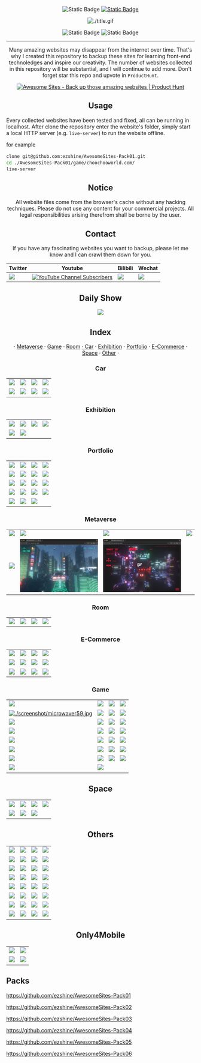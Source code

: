 <div align="center">

![Static Badge](https://img.shields.io/badge/English-blue) [![Static Badge](https://img.shields.io/badge/中文-grey)](./README_cn.md)

![./title.gif](./title.gif)

![Static Badge](https://img.shields.io/badge/Number%20of%20Sites-131-blue) ![Static Badge](https://img.shields.io/badge/Thanks%20all%20the%20wonderful%20website's%20creator-blue)

---

Many amazing websites may disappear from the internet over time. That's why I created this repository to backup these sites for learning front-end technoledges and inspire our creativity. The number of websites collected in this repository will be substantial, and I will continue to add more. Don't forget star this repo and upvote in `ProductHunt`.

<a href="https://www.producthunt.com/posts/awesome-sites?utm_source=badge-featured&utm_medium=badge&utm_souce=badge-awesome&#0045;sites" target="_blank"><img src="https://api.producthunt.com/widgets/embed-image/v1/featured.svg?post_id=428032&theme=light" alt="Awesome&#0032;Sites - Back&#0032;up&#0032;those&#0032;amazing&#0032;websites | Product Hunt" style="width: 250px; height: 54px;" width="250" height="54" /></a>

</div>

<div align="center">
  
## Usage

</div>

Every collected websites have been tested and fixed, all can be running in localhost. After clone the repository enter the website's folder, simply start a local HTTP server (e.g. `live-server`)  to run the website offline.

for example
```bash
clone git@github.com:ezshine/AwesomeSites-Pack01.git
cd ./AwesomeSites-Pack01/game/choochooworld.com/
live-server
```
<div align="center">

## Notice

All website files come from the browser's cache without any hacking techniques. Please do not use any content for your commercial projects. All legal responsibilities arising therefrom shall be borne by the user.

## Contact

If you have any fascinating websites you want to backup, please let me know and I can crawl them down for you.

| Twitter | Youtube | Bilibili | Wechat | 
| - | - | - | - |
| [![](https://img.shields.io/twitter/url/https/twitter.com/ezshine.svg?style=social&label=Follow%20%40ezshine)](https://twitter.com/ezshine) | [![YouTube Channel Subscribers](https://img.shields.io/youtube/channel/subscribers/UCw4_T6ozlosiP_oja48DzbQ)](https://www.youtube.com/@awesomesites) | [![](https://img.shields.io/badge/dynamic/json?labelColor=FE7398&logo=bilibili&logoColor=white&label=哔哩哔哩&color=00aeec&query=%24.data.totalSubs&url=https%3A%2F%2Fapi.spencerwoo.com%2Fsubstats%2F%3Fsource%3Dbilibili%26queryKey%3D422646817)](https://space.bilibili.com/422646817) | [![](https://img.shields.io/badge/-%E5%A4%A7%E5%B8%85%E8%80%81%E7%8C%BF-07c160?logo=wechat&logoColor=white&label=公众号)](https://open.weixin.qq.com/qr/code?username=ezfullstack) |


## Daily Show

[![](./screenshot/cleoshow.jpg)](https://github.com/ezshine/AwesomeSites-Pack03/tree/main/others/cleo.show)

## Index

· [Metaverse](#Metaverse) · [Game](#Game) · [Room](#Room) [· Car](#Car) · [Exhibition](#Exhibition) · [Portfolio](#Portfolio) · [E-Commerce](#E-Commerce) · [Space](#Space) · [Other](#Other) ·

### Car

|||||
|-|-|-|-|
| [![](./screenshot/pack01-lamborghini.jpg)](https://github.com/ezshine/AwesomeSites-Pack01/tree/main/car/www.lamborghini.com) | [![](./screenshot/toyotagazooracing.jpg)](https://github.com/ezshine/AwesomeSites-Pack01/tree/main/car/toyotagazooracing.com)| [![](./screenshot/vw-com-mx.jpg)](https://github.com/ezshine/AwesomeSites-Pack01/tree/main/car/www.vw.com.mx)| [![](./screenshot/exp-gemini.jpg)](https://github.com/ezshine/AwesomeSites-Pack01/tree/main/car/exp-gemini.lusion.co) |
| [![](./screenshot/nouvelletwingo-renault.jpg)](https://github.com/ezshine/AwesomeSites-Pack05/tree/main/car/www.experience-nouvelletwingo.renault.fr) | [![](./screenshot/mi-su7.jpg)](https://github.com/ezshine/AwesomeSites-Pack04/tree/main/car/mi-su7) | [![](./screenshot/classics-garage.jpg)](https://github.com/ezshine/AwesomeSites-Pack06/tree/main/car/www.classics-garage.com) | [![](./screenshot/labs-otherlife-xyz-virtualcar.jpg)](https://github.com/ezshine/AwesomeSites-Pack06/tree/main/car/labs.otherlife.xyz)

### Exhibition

|||||
|-|-|-|-|
| [![](./screenshot/iconicmintswsjbarrons.jpg)](https://github.com/ezshine/AwesomeSites-iconicmints.wsjbarrons.com) | [![](./screenshot/tjdi-exhibition2022.jpg)](https://github.com/ezshine/AwesomeSites-tjdi-exhibition) | [![](./screenshot/exp-infinite-passerella.jpg)](https://github.com/ezshine/AwesomeSites-Pack01/tree/main/exhibition/exp-infinite-passerella.lusion.co) | [![](./screenshot/vrshow-oss-dt-space.jpg)](https://github.com/ezshine/AwesomeSites-Pack02/tree/main/car/vrshow-oss.dt-space.cn/showroom) |
| [![](./screenshot/af1hotel-koikreative.jpg)](https://github.com/ezshine/AwesomeSites-Pack04/tree/main/minisite/af1hotel.koikreative.com/) | [![](./screenshot/anumberfromtheghost.jpg)](https://github.com/ezshine/AwesomeSites-Pack05/tree/main/room/www.anumberfromtheghost.com/)

### Portfolio

|||||
|-|-|-|-|
| [![](./screenshot/bruno-simon.jpg)](https://github.com/ezshine/AwesomeSites-Pack01/tree/main/portfolio/bruno-simon.com) | [![](./screenshot/david-hckh.jpg)](https://github.com/ezshine/AwesomeSites-Pack01/tree/main/portfolio/david-hckh.com) | [![](./screenshot/interview-ueno.jpg)](https://github.com/ezshine/AwesomeSites-Pack01/tree/main/portfolio/interview.ueno.co) | [![](./screenshot/madbox-io.jpg)](https://github.com/ezshine/AwesomeSites-Pack01/tree/main/portfolio/madbox.io) |
| [![](./screenshot/quentinhocde.jpg)](https://github.com/ezshine/AwesomeSites-Pack04/tree/main/portfolio/quentinhocde.com) | [![](./screenshot/akinokogomi.jpg)](https://github.com/ezshine/AwesomeSites-Pack03/tree/main/others/akinokogomi.vercel) | [![](./screenshot/wearezizo.jpg)](https://github.com/ezshine/AwesomeSites-Pack03/tree/main/portfolio/wearezizo.com) | [![](./screenshot/brettwilliams.jpg)](https://github.com/ezshine/AwesomeSites-Pack03/tree/main/portfolio/www.brettwilliams.net)
| [![](./screenshot/hle-io.jpg)](https://github.com/ezshine/AwesomeSites-Pack04/tree/main/portfolio/hle.io) | [![](./screenshot/impossible-box.jpg)](https://github.com/ezshine/AwesomeSites-Pack04/tree/main/portfolio/impossible-box.web.app) | [![](./screenshot/luni-app.jpg)](https://github.com/ezshine/AwesomeSites-Pack04/tree/main/portfolio/www.luni-app) | [![](./screenshot/curious.jpg)](https://github.com/ezshine/AwesomeSites-Pack04/tree/main/portfolio/curious.co) |
| [![](./screenshot/artisansdidees.jpg)](https://github.com/ezshine/AwesomeSites-Pack04/tree/main/portfolio/www.artisansdidees.com) | [![](./screenshot/activetheory.jpg)](https://github.com/ezshine/AwesomeSites-Pack04/tree/main/portfolio/logartis.info) | [![](./screenshot/logartis.info.jpg)](https://github.com/ezshine/AwesomeSites-Pack04/tree/main/portfolio/logartis.info) | [![](./screenshot/sector32-net.jpg)](https://github.com/ezshine/AwesomeSites-Pack06/tree/main/portfolio/www.sector32.net)
[![](./screenshot/story-sector32-net.jpg)](https://github.com/ezshine/AwesomeSites-Pack06/tree/main/portfolio/story.sector32.net)  | [![](./screenshot/nanoshrineinteractive.jpg)](https://github.com/ezshine/AwesomeSites-Pack06/tree/main/portfolio/nanoshrineinteractive.com) | [![](./screenshot/utsubocom.jpg)](https://github.com/ezshine/AwesomeSites-Pack06/tree/main/portfolio/www.utsubo.com) 

### Metaverse

|||||
|-|-|-|-|
| [![](./screenshot/coastalworld.jpg)](https://github.com/ezshine/AwesomeSites-Pack03/tree/main/metaverse/coastalworld.com) | [![](./screenshot/oppoinno2021.jpg)](https://github.com/ezshine/AwesomeSites-Pack03/tree/main/metaverse/oppo_innoday2021) | [![](./screenshot/douyin-carnival-2022.jpg)](https://github.com/ezshine/AwesomeSites-douyin_carnival_2022) | [![](./screenshot/icbc-bj-miniverse.jpg)](https://github.com/ezshine/AwesomeSites-icbc-bj-metaverse) |
| [![](./screenshot/popmart-exhibition.jpg)](https://github.com/ezshine/AwesomeSites-Pack03/tree/main/metaverse/popmart2022) | [![](./screenshot/orion-adrianred-com.jpg)](https://github.com/ezshine/AwesomeSites-Pack06/tree/main/metaverse/orion.adrianred.com) | [![](./screenshot/samsy-ninja.jpg)](https://github.com/ezshine/AwesomeSites-Pack06/tree/main/metaverse/samsy.ninja) |

### Room

|||||
|-|-|-|-|
| [![](./screenshot/adobexbowie.jpg)](https://github.com/ezshine/AwesomeSites-Pack02/tree/main/room/adobexbowie75.com) | [![](./screenshot/showroom-littleworkshop.jpg)](https://github.com/ezshine/AwesomeSites-Pack01/tree/main/room/showroom.littleworkshop.fr) | [![](./screenshot/hennessy-house-of-moves.jpg)](https://github.com/ezshine/AwesomeSites-Pack01/tree/main/room/hennessy-house-of-moves.hello-jury.com) | [![](./screenshot/au-floor.jpg)](https://github.com/ezshine/AwesomeSites-Pack01/tree/main/room/au-floor.vercel.app) |

### E-Commerce

|||||
|-|-|-|-|
| [![](./screenshot/webxr-sneakers.jpg)](https://github.com/ezshine/AwesomeSites-Pack01/tree/main/e-commerce/webxr-sneakers.lusion.co) | [![](./screenshot/maxmara-bearinggifts.jpg)](https://github.com/ezshine/AwesomeSites-Pack01/tree/main/e-commerce/maxmara-bearinggifts.betteringbrands.com) | [![](./screenshot/webgi-jewelry.jpg)](https://github.com/ezshine/AwesomeSites-Pack02/tree/main/other/webgi-jewelry.vercel) | [![](./screenshot/gleec.jpg)](https://github.com/ezshine/AwesomeSites-Pack01/tree/main/other/gleec.com) |
| [![](./screenshot/themagicalpantry.jpg)](https://github.com/ezshine/AwesomeSites-themagicalpantry.com) | [![](./screenshot/baguette25.jpg)](https://github.com/ezshine/AwesomeSites-Pack01/tree/main/e-commerce/www.fendi.com) | [![](./screenshot/vrseat.jpg)](https://github.com/ezshine/AwesomeSites-Pack02/tree/main/room/vrseat.vercel) | [![](./screenshot/futureofbeauty-loreal.jpg)](https://github.com/ezshine/AwesomeSites-Pack03/tree/main/e-commerce/futureofbeauty.loreal.com) |
| [![](./screenshot/technology-panasonic.jpg)](https://github.com/ezshine/AwesomeSites-Pack03/tree/main/e-commerce/technology.panasonic.eu) | [![](./screenshot/theperfumeshop.jpg)](https://github.com/ezshine/AwesomeSites-Pack04/tree/main/e-commerce/www.theperfumeshop.com) | [![](./screenshot/indigo-hakusho.jpg)](https://github.com/ezshine/AwesomeSites-Pack05/tree/main/e-commerce/45r.jp) | [![](./screenshot/giftfinder-dolcegabbana.jpg)](https://github.com/ezshine/AwesomeSites-Pack05/tree/main/e-commerce/giftfinder.dolcegabbana.com)



### Game

|||||
|-|-|-|-|
| [![](./screenshot/letsplay-ouigo.jpg)](https://github.com/ezshine/AwesomeSites-Pack02/tree/main/game/letsplay.ouigo.com) | [![](./screenshot/slowroads.jpg)](https://github.com/ezshine/AwesomeSites-Pack02/tree/main/game/slowroads) | [![](./screenshot/playyourpowernarscosmetics.jpg)](https://github.com/ezshine/AwesomeSites-Pack02/tree/main/game/playyourpower.narscosmetics.com) | [![](./screenshot/truesource-evian.jpg)](https://github.com/ezshine/AwesomeSites-Pack02/tree/main/game/truesource.evian.com) |
[![./screenshot/microwaver59.jpg](./screenshot/microwaver59.jpg)](https://github.com/ezshine/AwesomeSites-Pack01/tree/main/game/microwaver59.com) | [![](./screenshot/guccilovedbounce.jpg)](https://github.com/ezshine/AwesomeSites-Pack01/tree/main/game/guccibelovedbounce.gucci.com)| [![](./screenshot/foosballworldcup18.jpg)](https://github.com/ezshine/AwesomeSites-Pack01/tree/main/game/www.foosballworldcup18.com)| [![](./screenshot/playgl.jpg)](https://github.com/ezshine/AwesomeSites-Pack01/tree/main/game/play.gl) |
| [![](./screenshot/therace.jpg)](https://github.com/ezshine/AwesomeSites-Pack01/tree/main/game/therace.montblanclegend.com) | [![](./screenshot/iwantitall.jpg)](https://github.com/ezshine/AwesomeSites-Pack01/tree/main/game/iwantitall.msi.com)| [![](./screenshot/chocapic-nutri-game.jpg)](https://github.com/ezshine/AwesomeSites-Pack01/tree/main/game/www.chocapic-nutri-game.fr)| [![](./screenshot/kodingergoy.jpg)](https://github.com/ezshine/AwesomeSites-Pack01/tree/main/game/kodingergoy.arkivert.no) |
| [![](./screenshot/zizoparty.jpg)](https://github.com/ezshine/AwesomeSites-Pack03/tree/main/game/party.wearezizo.com) | [![](./screenshot/colorfulnight-pha5e.jpg)](https://github.com/ezshine/AwesomeSites-Pack04/tree/main/game/colorfulnight.pha5e.com) | [![](./screenshot/summerafternoon.jpg)](https://github.com/ezshine/AwesomeSites-Pack04/tree/main/game/summer-afternoon.vlucendo.com) | [![](./screenshot/out-of-doors-lostmechanics.jpg)](https://github.com/ezshine/AwesomeSites-Pack04/tree/main/game/out-of-doors.lostmechanics.com) |
| [![](./screenshot/thefabulouscartierjourney.jpg)](https://github.com/ezshine/AwesomeSites-Pack04/tree/main/game/thefabulouscartierjourney.cartier.com) | [![](./screenshot/haunted-thedigitalpanda.jpg)](https://github.com/ezshine/AwesomeSites-Pack04/tree/main/game/haunted.thedigitalpanda.com) | [![](./screenshot/pcol.jpg)](https://github.com/ezshine/AwesomeSites-Pack04/tree/main/game/pcol) | [![](./screenshot/veecon2023game-veefriends.jpg)](https://github.com/ezshine/AwesomeSites-Pack04/tree/main/game/veecon2023game.veefriends.com) |
| [![](./screenshot/esteelauderanrcade.jpg)](https://github.com/ezshine/AwesomeSites-esteelauderanrcade) | [![](./screenshot/plumegame.jpg)](https://github.com/ezshine/AwesomeSites-Pack05/tree/main/game/plumegame.com) | [![](./screenshot/goinghome-302chanwoo.jpg)](https://github.com/ezshine/AwesomeSites-Pack05/tree/main/game/goinghome.302chanwoo.com) | [![](./screenshot/ispy-heihei-resn.jpg)](https://github.com/ezshine/AwesomeSites-Pack05/tree/main/game/ispy.heihei.resn.co)
| [![](./screenshot/alexanderperrin-shorttrip.jpg)](https://github.com/ezshine/AwesomeSites-Pack05/tree/main/game/alexanderperrin.com.au) | [![](./screenshot/trollideliciouslydarkescape.jpg)](https://github.com/ezshine/AwesomeSites-Pack05/tree/main/game/trollideliciouslydarkescape.com) | [![](./screenshot/giga-game.jpg)](https://github.com/ezshine/AwesomeSites-Pack02/tree/main/game/giga.game) | [![](./screenshot/equinox-space.jpg)](https://github.com/ezshine/AwesomeSites-Pack06/tree/main/game/equinox.space)
| [![](./screenshot/choochooworld.jpg)](https://github.com/ezshine/AwesomeSites-Pack01/tree/main/game/choochooworld.com) | [![](./screenshot/pinball-cosmicshelter-com.jpg)](https://github.com/ezshine/AwesomeSites-Pack06/tree/main/game/pinball.cosmicshelter.com)

## Space

|||||
|-|-|-|-|
| [![](./screenshot/spaceforce.jpg)](https://github.com/ezshine/AwesomeSites-Pack04/tree/main/minisite/www.spaceforce.com) | [![](./screenshot/robertsspaceindustries-starmap.jpg)](https://github.com/ezshine/AwesomeSites-Pack01/tree/main/space/robertsspaceindustries.com) | [![](./screenshot/leap-for-mankind.jpg)](https://github.com/ezshine/AwesomeSites-leap-for-mankind.com) | [![](./screenshot/eyes-nasa-mars2020.jpg)](https://github.com/ezshine/AwesomeSites-Pack01/tree/main/space/eyes.nasa.gov)
| [![](./screenshot/sigmasoftwarelabs.jpg)](https://github.com/ezshine/AwesomeSites-Pack03/tree/main/others/sigmasoftwarelabs.com) | [![](./screenshot/issdockingsimulator.jpg)](https://github.com/ezshine/AwesomeSites-Pack05/tree/main/space/iss-sim.spacex.com) | [![](./screenshot/cocosmos-online.jpg)](https://github.com/ezshine/AwesomeSites-Pack05/tree/main/space/cocosmos.online) |

## Others

|||||
|-|-|-|-|
| [![](./screenshot/expmylittlestorybook.jpg)](https://github.com/ezshine/AwesomeSites-Pack01/tree/main/game/exp-my-little-storybook.lusion.co)| [![](./screenshot/turnofthescrewtrailer.jpg)](https://github.com/ezshine/AwesomeSites-Pack01/tree/main/other/turn-of-the-screw-trailer.s3.eu-west-2.amazonaws.com)| [![](./screenshot/avatarbuilder.jpg)](https://github.com/ezshine/AwesomeSites-Pack01/tree/main/other/avatarbuilder)| [![](./screenshot/lucyhardcastle-thefifthsense.jpg)](https://github.com/ezshine/AwesomeSites-Pack01/tree/main/other/lucyhardcastle-thefifthsense.i-d.co)| [![](./screenshot/windflower.jpg)](https://github.com/ezshine/AwesomeSites-Pack01/tree/main/other/wildflower.resn.co.nz)
| [![](./screenshot/atmosleeroy.jpg)](https://github.com/ezshine/AwesomeSites-Pack01/tree/main/portfolio/atmos.leeroy.ca) | [![](./screenshot/yelloworld.jpg)](https://github.com/ezshine/AwesomeSites-Pack01/tree/main/other/yelloworld.pinkyellow.com) | [![](./screenshot/blues-d.jpg)](https://github.com/ezshine/AwesomeSites-Pack01/tree/main/portfolio/www.blues-d.co.jp) | [![](./screenshot/windflower.jpg)](https://github.com/ezshine/AwesomeSites-Pack01/tree/main/other/wildflower.resn.co.nz) |
| [![](./screenshot/lr-doesbook.jpg)](https://github.com/ezshine/AwesomeSites-Pack02/tree/main/other/lr.doesbook.kr/en) | [![](./screenshot/persepolis-getty.jpg)](https://github.com/ezshine/AwesomeSite-persepolis.getty.edu) | [![](./screenshot/dddanceparty.jpg)](https://github.com/ezshine/AwesomeSite-dddance.party) | [![](./screenshot/media-facade-shiftlink.jpg)](https://github.com/ezshine/AwesomeSites-Pack02/tree/main/other/media-facade.shiftlink.tech) | [![](./screenshot/design-next-iphone.jpg)](https://github.com/ezshine/AwesomeSites-Pack02/tree/main/other/neal.fun%3Adesign-the-next-iphone) |
| [![](./screenshot/thefemalegaze.jpg)](https://github.com/ezshine/AwesomeSites-Pack02/tree/main/other/www.thefemalegaze.art) | [![](./screenshot/thepleasurepursuit.jpg)](https://github.com/ezshine/AwesomeSites-Pack02/tree/main/other/www.thepleasurepursuit.com) | [![](./screenshot/cleoshow.jpg)](https://github.com/ezshine/AwesomeSites-Pack03/tree/main/others/cleo.show) | [![](./screenshot/rainforest-arkivert.jpg)](https://github.com/ezshine/AwesomeSites-Pack03/tree/main/others/rainforest.arkivert.no) |
| [![](./screenshot/hape-io.jpg)](https://github.com/ezshine/AwesomeSites-Pack03/tree/main/others/www.hape.io) | [![](./screenshot/renaudrohlinger.jpg)](https://github.com/ezshine/AwesomeSites-Pack03/tree/main/portfolio/renaudrohlinger.com) | [![](./screenshot/thewebshowcase-withgoogle.jpg)](https://github.com/ezshine/AwesomeSites-Pack04/tree/main/minisite/thewebshowcase.withgoogle.com) | [![](./screenshot/girlswhocodegirls.jpg)](https://github.com/ezshine/AwesomeSites-Pack04/tree/main/tools/www.girlswhocodegirls.com) |
| [![](./screenshot/qqpvp6749.jpg)](https://github.com/ezshine/AwesomeSites-Pack04/tree/main/other/pvp.qq.com) | [![](./screenshot/airforce-intothestorm.jpg)](https://github.com/ezshine/AwesomeSites-Pack04/tree/main/other/www.airforce.com) | [![](./screenshot/fingerspelling.jpg)](https://github.com/ezshine/AwesomeSites-Pack04/tree/main/other/fingerspelling.xyz) | [![](./screenshot/fwa100-jam3.jpg)](https://github.com/ezshine/AwesomeSites-Pack05/tree/main/portfolio/fwa100.jam3.com) |
[![](./screenshot/lionsnews.jpg)](https://github.com/ezshine/AwesomeSites-Pack05/tree/main/other/cannesprlions.com) | [![](./screenshot/2019-makemepulse.jpg)](https://github.com/ezshine/AwesomeSites-Pack05/tree/main/other/2019.makemepulse.com) | [![](./screenshot/poor-charlies-almanack.jpg)](https://github.com/ezshine/AwesomeSites-poor-charlies-almanack) | [![](./screenshot/spherevegas.online.jpg)](https://spherevegas.online) 
[![](./screenshot/virtual-cleverfarm.jpg)](https://github.com/ezshine/AwesomeSites-Pack06/tree/main/other/virtual.cleverfarm.ag)  | [![](./screenshot/kaizen-makemepulse.jpg)](https://github.com/ezshine/AwesomeSites-Pack06/tree/main/other/kaizen.makemepulse.com) | [![](./screenshot/noomobeat.jpg)](https://github.com/ezshine/AwesomeSites-Pack06/tree/main/other/beat.noomoagency.com) | [![](./screenshot/membersexperience-create-lacoste-com.jpg)](https://github.com/ezshine/AwesomeSites-Pack06/tree/main/tool/membersexperience-create.lacoste.com) 

## Only4Mobile

|||
|-|-|
| [![](./screenshot/wonderland.png)](https://github.com/ezshine/AwesomeSites-Pack02/tree/main/other/wonderland) | [![](./screenshot/ellometay33art.png)](https://github.com/ezshine/AwesomeSites-Pack02/tree/main/room/ellometay33art) 
| [![](./screenshot/hawls-loewe.png)](https://github.com/ezshine/AwesomeSites-Pack04/tree/main/game/howls.loewe.com) | [![](./screenshot/fragrance-hermes.png)](https://github.com/ezshine/AwesomeSites-Pack04/tree/main/game/fragrance.hermes.com) 

</div>

## Packs

https://github.com/ezshine/AwesomeSites-Pack01

https://github.com/ezshine/AwesomeSites-Pack02

https://github.com/ezshine/AwesomeSites-Pack03

https://github.com/ezshine/AwesomeSites-Pack04

https://github.com/ezshine/AwesomeSites-Pack05

https://github.com/ezshine/AwesomeSites-Pack06